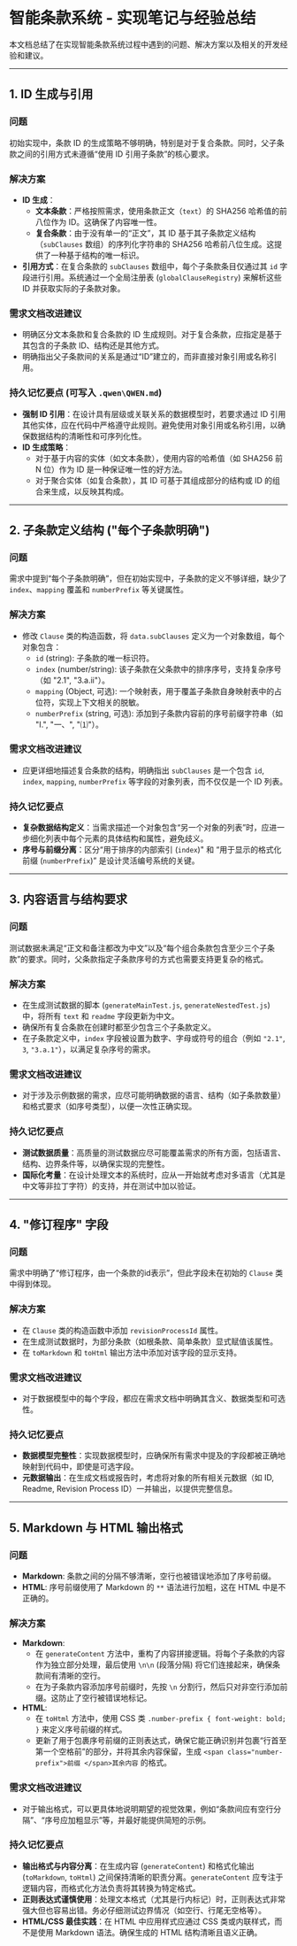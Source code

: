 # 智能条款系统 - 实现笔记与经验总结

本文档总结了在实现智能条款系统过程中遇到的问题、解决方案以及相关的开发经验和建议。

---

## 1. ID 生成与引用

### 问题
初始实现中，条款 ID 的生成策略不够明确，特别是对于复合条款。同时，父子条款之间的引用方式未遵循“使用 ID 引用子条款”的核心要求。

### 解决方案
- **ID 生成**：
    - **文本条款**：严格按照需求，使用条款正文（`text`）的 SHA256 哈希值的前八位作为 ID。这确保了内容唯一性。
    - **复合条款**：由于没有单一的“正文”，其 ID 基于其子条款定义结构（`subClauses` 数组）的序列化字符串的 SHA256 哈希前八位生成。这提供了一种基于结构的唯一标识。
- **引用方式**：在复合条款的 `subClauses` 数组中，每个子条款条目仅通过其 `id` 字段进行引用。系统通过一个全局注册表 (`globalClauseRegistry`) 来解析这些 ID 并获取实际的子条款对象。

### 需求文档改进建议
- 明确区分文本条款和复合条款的 ID 生成规则。对于复合条款，应指定是基于其包含的子条款 ID、结构还是其他方式。
- 明确指出父子条款间的关系是通过“ID”建立的，而非直接对象引用或名称引用。

### 持久记忆要点 (可写入 `.qwen\QWEN.md`)
- **强制 ID 引用**：在设计具有层级或关联关系的数据模型时，若要求通过 ID 引用其他实体，应在代码中严格遵守此规则。避免使用对象引用或名称引用，以确保数据结构的清晰性和可序列化性。
- **ID 生成策略**：
    - 对于基于内容的实体（如文本条款），使用内容的哈希值（如 SHA256 前 N 位）作为 ID 是一种保证唯一性的好方法。
    - 对于聚合实体（如复合条款），其 ID 可基于其组成部分的结构或 ID 的组合来生成，以反映其构成。

---

## 2. 子条款定义结构 ("每个子条款明确")

### 问题
需求中提到“每个子条款明确”，但在初始实现中，子条款的定义不够详细，缺少了 `index`、`mapping` 覆盖和 `numberPrefix` 等关键属性。

### 解决方案
- 修改 `Clause` 类的构造函数，将 `data.subClauses` 定义为一个对象数组，每个对象包含：
    - `id` (string): 子条款的唯一标识符。
    - `index` (number/string): 该子条款在父条款中的排序序号，支持复杂序号（如 "2.1", "3.a.ii"）。
    - `mapping` (Object, 可选): 一个映射表，用于覆盖子条款自身映射表中的占位符，实现上下文相关的脱敏。
    - `numberPrefix` (string, 可选): 添加到子条款内容前的序号前缀字符串（如 "Ⅰ.", "一、", "⑴"）。

### 需求文档改进建议
- 应更详细地描述复合条款的结构，明确指出 `subClauses` 是一个包含 `id`, `index`, `mapping`, `numberPrefix` 等字段的对象列表，而不仅仅是一个 ID 列表。

### 持久记忆要点
- **复杂数据结构定义**：当需求描述一个对象包含“另一个对象的列表”时，应进一步细化列表中每个元素的具体结构和属性，避免歧义。
- **序号与前缀分离**：区分“用于排序的内部索引 (`index`)" 和 “用于显示的格式化前缀 (`numberPrefix`)” 是设计灵活编号系统的关键。

---

## 3. 内容语言与结构要求

### 问题
测试数据未满足“正文和备注都改为中文”以及“每个组合条款包含至少三个子条款”的要求。同时，父条款指定子条款序号的方式也需要支持更复杂的格式。

### 解决方案
- 在生成测试数据的脚本 (`generateMainTest.js`, `generateNestedTest.js`) 中，将所有 `text` 和 `readme` 字段更新为中文。
- 确保所有复合条款在创建时都至少包含三个子条款定义。
- 在子条款定义中，`index` 字段被设置为数字、字母或符号的组合（例如 `"2.1"`, `3`, `"3.a.1"`），以满足复杂序号的需求。

### 需求文档改进建议
- 对于涉及示例数据的需求，应尽可能明确数据的语言、结构（如子条款数量）和格式要求（如序号类型），以便一次性正确实现。

### 持久记忆要点
- **测试数据质量**：高质量的测试数据应尽可能覆盖需求的所有方面，包括语言、结构、边界条件等，以确保实现的完整性。
- **国际化考量**：在设计处理文本的系统时，应从一开始就考虑对多语言（尤其是中文等非拉丁字符）的支持，并在测试中加以验证。

---

## 4. "修订程序" 字段

### 问题
需求中明确了“修订程序，由一个条款的id表示”，但此字段未在初始的 `Clause` 类中得到体现。

### 解决方案
- 在 `Clause` 类的构造函数中添加 `revisionProcessId` 属性。
- 在生成测试数据时，为部分条款（如根条款、简单条款）显式赋值该属性。
- 在 `toMarkdown` 和 `toHtml` 输出方法中添加对该字段的显示支持。

### 需求文档改进建议
- 对于数据模型中的每个字段，都应在需求文档中明确其含义、数据类型和可选性。

### 持久记忆要点
- **数据模型完整性**：实现数据模型时，应确保所有需求中提及的字段都被正确地映射到代码中，即使是可选字段。
- **元数据输出**：在生成文档或报告时，考虑将对象的所有相关元数据（如 ID, Readme, Revision Process ID）一并输出，以提供完整信息。

---

## 5. Markdown 与 HTML 输出格式

### 问题
- **Markdown**: 条款之间的分隔不够清晰，空行也被错误地添加了序号前缀。
- **HTML**: 序号前缀使用了 Markdown 的 `**` 语法进行加粗，这在 HTML 中是不正确的。

### 解决方案
- **Markdown**:
    - 在 `generateContent` 方法中，重构了内容拼接逻辑。将每个子条款的内容作为独立部分处理，最后使用 `\n\n` (段落分隔) 将它们连接起来，确保条款间有清晰的空行。
    - 在为子条款内容添加序号前缀时，先按 `\n` 分割行，然后只对非空行添加前缀。这防止了空行被错误地标记。
- **HTML**:
    - 在 `toHtml` 方法中，使用 CSS 类 `.number-prefix { font-weight: bold; }` 来定义序号前缀的样式。
    - 更新了用于包裹序号前缀的正则表达式，确保它能正确识别并包裹“行首至第一个空格前”的部分，并将其余内容保留，生成 `<span class="number-prefix">前缀 </span>其余内容` 的格式。

### 需求文档改进建议
- 对于输出格式，可以更具体地说明期望的视觉效果，例如“条款间应有空行分隔”、“序号应加粗显示”等，并最好能提供简短的示例。

### 持久记忆要点
- **输出格式与内容分离**：在生成内容 (`generateContent`) 和格式化输出 (`toMarkdown`, `toHtml`) 之间保持清晰的职责分离。`generateContent` 应专注于逻辑内容，而格式化方法负责将其转换为特定格式。
- **正则表达式谨慎使用**：处理文本格式（尤其是行内标记）时，正则表达式非常强大但也容易出错。务必仔细测试边界情况（如空行、行尾无空格等）。
- **HTML/CSS 最佳实践**：在 HTML 中应用样式应通过 CSS 类或内联样式，而不是使用 Markdown 语法。确保生成的 HTML 结构清晰且语义正确。